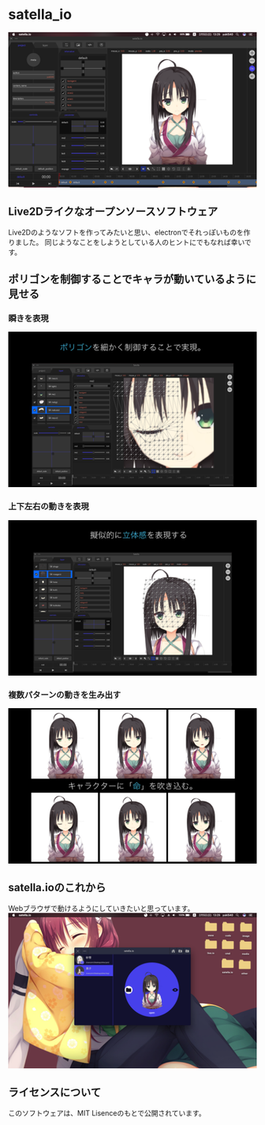 # satella_io

![preview1](sample/s1.png)

## Live2Dライクなオープンソースソフトウェア
Live2Dのようなソフトを作ってみたいと思い、electronでそれっぽいものを作りました。
同じようなことをしようとしている人のヒントにでもなれば幸いです。

## ポリゴンを制御することでキャラが動いているように見せる
### 瞬きを表現
![preview2](sample/s2.png)

### 上下左右の動きを表現
![preview3](sample/s3.png)

### 複数パターンの動きを生み出す
![preview4](sample/s4.png)

## satella.ioのこれから
Webブラウザで動けるようにしていきたいと思っています。
![preview5](sample/s5.png)

## ライセンスについて
このソフトウェアは、MIT Lisenceのもとで公開されています。
